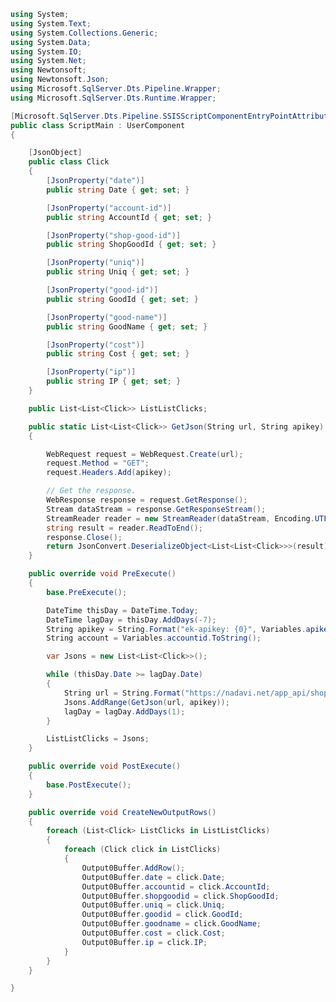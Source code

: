 ﻿```c#
using System;
using System.Text;
using System.Collections.Generic;
using System.Data;
using System.IO;
using System.Net;
using Newtonsoft;
using Newtonsoft.Json;
using Microsoft.SqlServer.Dts.Pipeline.Wrapper;
using Microsoft.SqlServer.Dts.Runtime.Wrapper;

[Microsoft.SqlServer.Dts.Pipeline.SSISScriptComponentEntryPointAttribute]
public class ScriptMain : UserComponent
{

    [JsonObject]
    public class Click
    {
        [JsonProperty("date")]
        public string Date { get; set; }

        [JsonProperty("account-id")]
        public string AccountId { get; set; }

        [JsonProperty("shop-good-id")]
        public string ShopGoodId { get; set; }

        [JsonProperty("uniq")]
        public string Uniq { get; set; }

        [JsonProperty("good-id")]
        public string GoodId { get; set; }

        [JsonProperty("good-name")]
        public string GoodName { get; set; }

        [JsonProperty("cost")]
        public string Cost { get; set; }

        [JsonProperty("ip")]
        public string IP { get; set; }
    }

    public List<List<Click>> ListListClicks;

    public static List<List<Click>> GetJson(String url, String apikey)
    {

        WebRequest request = WebRequest.Create(url);
        request.Method = "GET";
        request.Headers.Add(apikey);

        // Get the response.
        WebResponse response = request.GetResponse();
        Stream dataStream = response.GetResponseStream();
        StreamReader reader = new StreamReader(dataStream, Encoding.UTF8);
        string result = reader.ReadToEnd();
        response.Close();
        return JsonConvert.DeserializeObject<List<List<Click>>>(result);
    }

    public override void PreExecute()
    {
        base.PreExecute();

        DateTime thisDay = DateTime.Today;
        DateTime lagDay = thisDay.AddDays(-7);
        String apikey = String.Format("ek-apikey: {0}", Variables.apikey);
        String account = Variables.accountid.ToString();

        var Jsons = new List<List<Click>>();

        while (thisDay.Date >= lagDay.Date)
        {
            String url = String.Format("https://nadavi.net/app_api/shop/clicks?account-id={0}&date-from={1}&date-to={2}", account, lagDay.ToString("yyyy-MM-dd"), lagDay.ToString("yyyy-MM-dd"));
            Jsons.AddRange(GetJson(url, apikey));
            lagDay = lagDay.AddDays(1);
        }

        ListListClicks = Jsons;
    }

    public override void PostExecute()
    {
        base.PostExecute();
    }

    public override void CreateNewOutputRows()
    {
        foreach (List<Click> ListClicks in ListListClicks)
        {
            foreach (Click click in ListClicks)
            {
                Output0Buffer.AddRow();
                Output0Buffer.date = click.Date;
                Output0Buffer.accountid = click.AccountId;
                Output0Buffer.shopgoodid = click.ShopGoodId;
                Output0Buffer.uniq = click.Uniq;
                Output0Buffer.goodid = click.GoodId;
                Output0Buffer.goodname = click.GoodName;
                Output0Buffer.cost = click.Cost;
                Output0Buffer.ip = click.IP;
            }
        }
    }

}
```